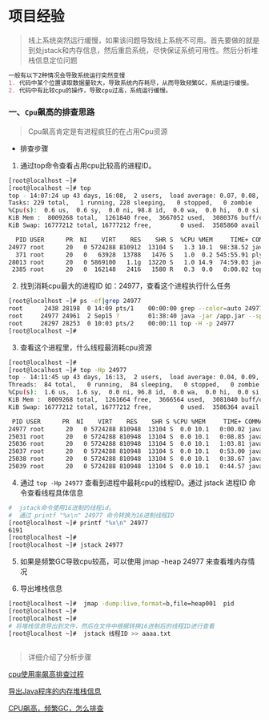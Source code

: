 # 项目经验
> 线上系统突然运行缓慢，如果该问题导致线上系统不可用。首先要做的就是到处jstack和内存信息，然后重启系统，尽快保证系统可用性。然后分析堆栈信息定位问题
```markdown
一般有以下2种情况会导致系统运行突然变慢
1. 代码中某个位置读取数据量较大，导致系统内存耗尽，从而导致频繁GC，系统运行缓慢。
2. 代码中有比较cpu的操作，导致cpu过高，系统运行缓慢。
```

### 一、`Cpu`飙高的排查思路
> Cpu飙高肯定是有进程疯狂的在占用Cpu资源


- 排查步骤

1. 通过top命令查看占用cpu比较高的进程ID。
```bash
[root@localhost ~]# 
[root@localhost ~]# top
top - 14:07:24 up 43 days, 16:08,  2 users,  load average: 0.07, 0.08, 0.07
Tasks: 229 total,   1 running, 228 sleeping,   0 stopped,   0 zombie
%Cpu(s):  0.6 us,  0.6 sy,  0.0 ni, 98.8 id,  0.0 wa,  0.0 hi,  0.0 si,  0.0 st
KiB Mem :  8009268 total,  1261840 free,  3667052 used,  3080376 buff/cache
KiB Swap: 16777212 total, 16777212 free,        0 used.  3585860 avail Mem 

  PID USER      PR  NI    VIRT    RES    SHR S  %CPU %MEM     TIME+ COMMAND                                                                                                              
24977 root      20   0 5724288 810912  13104 S   1.3 10.1  98:38.52 java                                                                                                                 
  371 root      20   0   63928  13788   1476 S   1.0  0.2 545:55.91 plymouthd                                                                                                            
28013 root      20   0 5869100   1.1g  13220 S   1.0 14.9  74:59.03 java                                                                                                                 
 2385 root      20   0  162148   2416   1580 R   0.3  0.0   0:00.02 top  
```

2. 找到消耗cpu最大的进程ID 如：24977，查看这个进程执行什么任务
```bash
[root@localhost ~]# ps -ef|grep 24977
root      2438 28198  0 14:09 pts/1    00:00:00 grep --color=auto 24977
root     24977 24961  2 Sep15 ?        01:38:40 java -jar /app.jar --spring.cloud.nacos.discovery.ip=192.168.207.240 --spring.profiles.active=st1030
root     28297 28253  0 10:03 pts/2    00:00:11 top -H -p 24977
[root@localhost ~]# 
```

3. 查看这个进程里，什么线程最消耗cpu资源
 ```bash
[root@localhost ~]# 
[root@localhost ~]# top -Hp 24977
top - 14:11:45 up 43 days, 16:13,  2 users,  load average: 0.04, 0.09, 0.07
Threads:  84 total,   0 running,  84 sleeping,   0 stopped,   0 zombie
%Cpu(s):  1.6 us,  1.6 sy,  0.0 ni, 96.8 id,  0.0 wa,  0.0 hi,  0.0 si,  0.0 st
KiB Mem :  8009268 total,  1261664 free,  3666564 used,  3081040 buff/cache
KiB Swap: 16777212 total, 16777212 free,        0 used.  3586364 avail Mem 

  PID USER      PR  NI    VIRT    RES    SHR S %CPU %MEM     TIME+ COMMAND                                                                                                               
24977 root      20   0 5724288 810948  13104 S  0.0 10.1   0:00.02 java                                                                                                                  
25031 root      20   0 5724288 810948  13104 S  0.0 10.1   0:08.85 java                                                                                                                  
25036 root      20   0 5724288 810948  13104 S  0.0 10.1   1:03.81 java                                                                                                                  
25037 root      20   0 5724288 810948  13104 S  0.0 10.1   0:53.00 java                                                                                                                  
25038 root      20   0 5724288 810948  13104 S  0.0 10.1   0:38.67 java                                                                                                                  
25039 root      20   0 5724288 810948  13104 S  0.0 10.1   0:44.57 java 
```

4. 通过 `top -Hp 24977` 查看到进程中最耗cpu的线程ID。通过 jstack 进程ID 命令查看线程具体信息

```bash
#  jstack命令使用16进制的线程id。
#  通过 printf "%x\n" 24977 命令转换为16进制线程ID
[root@localhost ~]# printf "%x\n" 24977
6191
[root@localhost ~]# 
[root@localhost ~]# jstack 24977

```

5. 如果是频繁GC导致cpu较高，可以使用 jmap -heap 24977 来查看堆内存情况

6. 导出堆栈信息
```bash
[root@localhost ~]#  jmap -dump:live,format=b,file=heap001  pid
[root@localhost ~]# 
[root@localhost ~]# 
# 将堆栈信息导出到文件，然后在文件中根据转换16进制后的线程ID进行查看
[root@localhost ~]#  jstack 线程ID >> aaaa.txt
```

```markdown
```
> 详细介绍了分析步骤

[cpu使用率飙高排查过程](https://my.oschina.net/u/2250599/blog/1505661)

[导出Java程序的内存堆栈信息](https://www.jianshu.com/p/0ab6ff2cba7f)

[CPU飙高，频繁GC，怎么排查](https://blog.csdn.net/youanyyou/article/details/102982429)